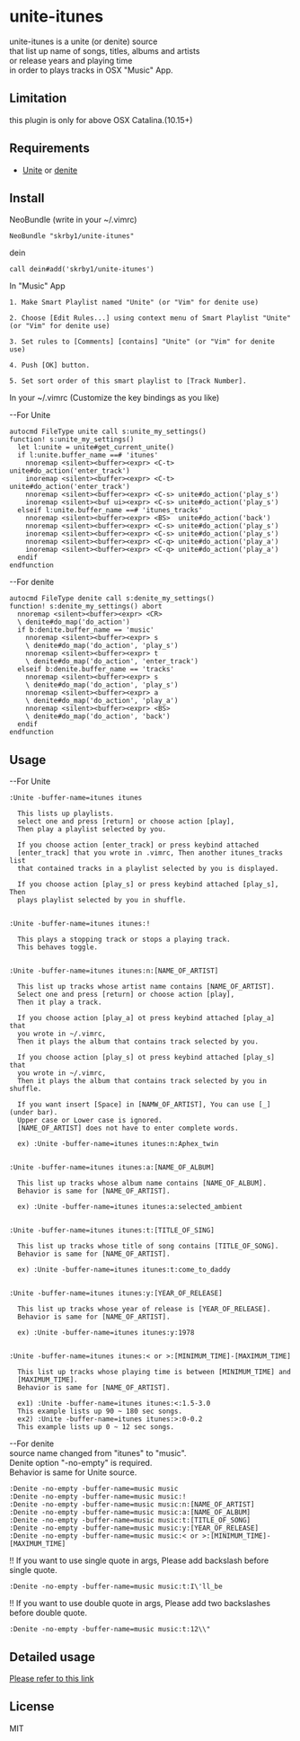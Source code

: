 # unite-itunes
  unite-itunes is a unite (or denite) source  
  that list up name of songs, titles, albums and artists   
  or release years and playing time  
  in order to plays tracks in OSX "Music" App.

Limitation
-----
  this plugin is only for above OSX Catalina.(10.15+)

Requirements
-----
- [Unite](https://github.com/Shougo/unite.vim) or [denite]('https://github.com/Shougo/denite.nvim')

Install
-----

NeoBundle (write in your ~/.vimrc)

    NeoBundle "skrby1/unite-itunes"

dein

    call dein#add('skrby1/unite-itunes')


In "Music" App

    1. Make Smart Playlist named "Unite" (or "Vim" for denite use)

    2. Choose [Edit Rules...] using context menu of Smart Playlist "Unite" (or "Vim" for denite use)

    3. Set rules to [Comments] [contains] "Unite" (or "Vim" for denite use)

    4. Push [OK] button.

    5. Set sort order of this smart playlist to [Track Number].

In your ~/.vimrc (Customize the key bindings as you like)

--For Unite

    autocmd FileType unite call s:unite_my_settings()
    function! s:unite_my_settings()
      let l:unite = unite#get_current_unite()
      if l:unite.buffer_name ==# 'itunes'
        nnoremap <silent><buffer><expr> <C-t> unite#do_action('enter_track')
        inoremap <silent><buffer><expr> <C-t> unite#do_action('enter_track')
        nnoremap <silent><buffer><expr> <C-s> unite#do_action('play_s')
        inoremap <silent><buf ui><expr> <C-s> unite#do_action('play_s')
      elseif l:unite.buffer_name ==# 'itunes_tracks'
        nnoremap <silent><buffer><expr> <BS>  unite#do_action('back')
        nnoremap <silent><buffer><expr> <C-s> unite#do_action('play_s')
        inoremap <silent><buffer><expr> <C-s> unite#do_action('play_s')
        nnoremap <silent><buffer><expr> <C-q> unite#do_action('play_a')
        inoremap <silent><buffer><expr> <C-q> unite#do_action('play_a')
      endif
    endfunction

--For denite

    autocmd FileType denite call s:denite_my_settings()
    function! s:denite_my_settings() abort
      nnoremap <silent><buffer><expr> <CR>
      \ denite#do_map('do_action')
      if b:denite.buffer_name == 'music'
        nnoremap <silent><buffer><expr> s
        \ denite#do_map('do_action', 'play_s')
        nnoremap <silent><buffer><expr> t
        \ denite#do_map('do_action', 'enter_track')
      elseif b:denite.buffer_name == 'tracks'
        nnoremap <silent><buffer><expr> s
        \ denite#do_map('do_action', 'play_s')
        nnoremap <silent><buffer><expr> a
        \ denite#do_map('do_action', 'play_a')
        nnoremap <silent><buffer><expr> <BS>
        \ denite#do_map('do_action', 'back')
      endif
    endfunction

Usage
-----

--For Unite

    :Unite -buffer-name=itunes itunes

      This lists up playlists.
      select one and press [return] or choose action [play],
      Then play a playlist selected by you.

      If you choose action [enter_track] or press keybind attached
      [enter_track] that you wrote in .vimrc, Then another itunes_tracks list
      that contained tracks in a playlist selected by you is displayed.

      If you choose action [play_s] or press keybind attached [play_s], Then
      plays playlist selected by you in shuffle.


    :Unite -buffer-name=itunes itunes:!

      This plays a stopping track or stops a playing track.
      This behaves toggle.


    :Unite -buffer-name=itunes itunes:n:[NAME_OF_ARTIST]

      This list up tracks whose artist name contains [NAME_OF_ARTIST].
      Select one and press [return] or choose action [play],
      Then it play a track.

      If you choose action [play_a] ot press keybind attached [play_a] that
      you wrote in ~/.vimrc,
      Then it plays the album that contains track selected by you.

      If you choose action [play_s] ot press keybind attached [play_s] that
      you wrote in ~/.vimrc,
      Then it plays the album that contains track selected by you in shuffle.

      If you want insert [Space] in [NAMW_OF_ARTIST], You can use [_](under bar).
      Upper case or Lower case is ignored.
      [NAME_OF_ARTIST] does not have to enter complete words.

      ex) :Unite -buffer-name=itunes itunes:n:Aphex_twin


    :Unite -buffer-name=itunes itunes:a:[NAME_OF_ALBUM]

      This list up tracks whose album name contains [NAME_OF_ALBUM].
      Behavior is same for [NAME_OF_ARTIST].

      ex) :Unite -buffer-name=itunes itunes:a:selected_ambient


    :Unite -buffer-name=itunes itunes:t:[TITLE_OF_SING]

      This list up tracks whose title of song contains [TITLE_OF_SONG].
      Behavior is same for [NAME_OF_ARTIST].

      ex) :Unite -buffer-name=itunes itunes:t:come_to_daddy


    :Unite -buffer-name=itunes itunes:y:[YEAR_OF_RELEASE]

      This list up tracks whose year of release is [YEAR_OF_RELEASE].
      Behavior is same for [NAME_OF_ARTIST].

      ex) :Unite -buffer-name=itunes itunes:y:1978


    :Unite -buffer-name=itunes itunes:< or >:[MINIMUM_TIME]-[MAXIMUM_TIME]

      This list up tracks whose playing time is between [MINIMUM_TIME] and
      [MAXIMUM_TIME].
      Behavior is same for [NAME_OF_ARTIST].

      ex1) :Unite -buffer-name=itunes itunes:<:1.5-3.0
      This example lists up 90 ~ 180 sec songs.
      ex2) :Unite -buffer-name=itunes itunes:>:0-0.2
      This example lists up 0 ~ 12 sec songs.


--For denite  
source name changed from "itunes" to "music".  
Denite option "-no-empty" is required.  
Behavior is same for Unite source.  

    :Denite -no-empty -buffer-name=music music
    :Denite -no-empty -buffer-name=music music:!
    :Denite -no-empty -buffer-name=music music:n:[NAME_OF_ARTIST]
    :Denite -no-empty -buffer-name=music music:a:[NAME_OF_ALBUM]
    :Denite -no-empty -buffer-name=music music:t:[TITLE_OF_SONG]
    :Denite -no-empty -buffer-name=music music:y:[YEAR_OF_RELEASE]
    :Denite -no-empty -buffer-name=music music:< or >:[MINIMUM_TIME]-[MAXIMUM_TIME]


!! If you want to use single quote in args, Please add backslash before single quote.  

    :Denite -no-empty -buffer-name=music music:t:I\'ll_be

!! If you want to use double quote in args, Please add two backslashes before double quote.

    :Denite -no-empty -buffer-name=music music:t:12\\"

Detailed usage
-----
[Please refer to this link](http://skrby1.com/?p=125)

License
----
MIT
